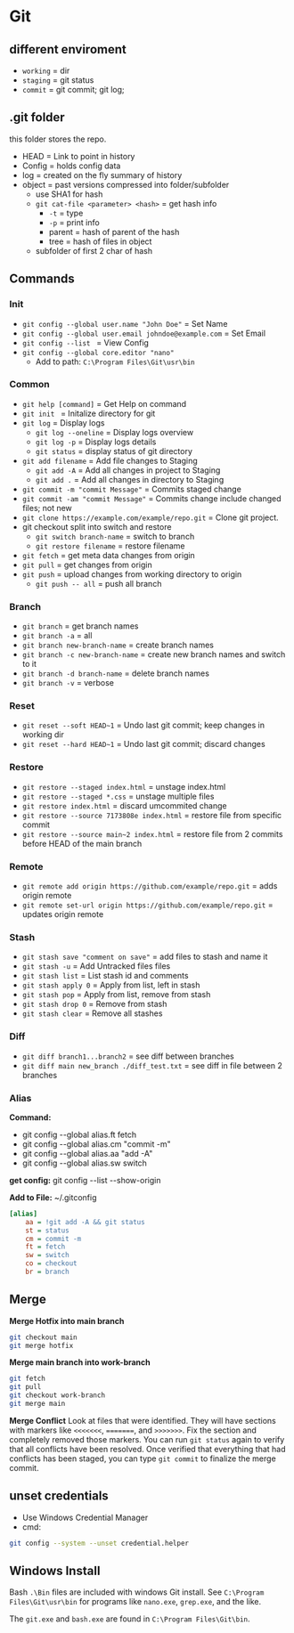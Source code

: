 # Git

## different enviroment
- `working` = dir
- `staging` = git status
- `commit` = git commit; git log;

## .git folder
this folder stores the repo.
- HEAD = Link to point in history
- Config = holds config data
- log = created on the fly summary of history
- object = past versions compressed into folder/subfolder
  - use SHA1 for hash
  - `git cat-file <parameter> <hash>` = get hash info
    - `-t` = type
    - `-p` = print info 
    - parent = hash of parent of the hash
    - tree = hash of files in object
  - subfolder of first 2 char of hash


## Commands

### Init
- `git config --global user.name "John Doe"` = Set Name
- `git config --global user.email johndoe@example.com` = Set Email
- `git config --list ` = View Config
- `git config --global core.editor "nano"`
  - Add to path: `C:\Program Files\Git\usr\bin`

### Common
- `git help [command]` = Get Help on command
- `git init ` = Initalize directory for git
- `git log` = Display logs
  - `git log --oneline` = Display logs overview
  - `git log -p` = Display logs details
  - `git status` = display status of git directory
- `git add filename` = Add file changes to Staging
  - `git add -A` = Add all changes in project to Staging
  - `git add .` = Add all changes in directory to Staging
- `git commit -m "commit Message"` = Commits staged change
- `git commit -am "commit Message"` = Commits change include changed files; not new
- `git clone https://example.com/example/repo.git` = Clone git project.
- git checkout split into switch and restore 
  - `git switch branch-name` = switch to branch
  - `git restore filename` = restore filename
- `git fetch` = get meta data changes from origin
- `git pull` = get changes from origin
- `git push` =  upload changes from working directory to origin
  - `git push -- all` = push all branch

### Branch
- `git branch` = get branch names
- `git branch -a` = all
- `git branch new-branch-name` = create branch names
- `git branch -c new-branch-name` = create new branch names and switch to it
- `git branch -d branch-name` = delete branch names
- `git branch -v` = verbose

### Reset
- `git reset --soft HEAD~1` = Undo last git commit; keep changes in working dir
- `git reset --hard HEAD~1` = Undo last git commit; discard changes

### Restore
- `git restore --staged index.html` = unstage index.html
- `git restore --staged *.css` = unstage multiple files
- `git restore index.html` = discard umcommited change
- `git restore --source 7173808e index.html` = restore file from specific commit
- `git restore --source main~2 index.html` = restore file from 2 commits before HEAD of the main branch

### Remote
- `git remote add origin https://github.com/example/repo.git` = adds origin remote
- `git remote set-url origin https://github.com/example/repo.git` = updates origin remote

### Stash
- `git stash save "comment on save"` = add files to stash and name it
- `git stash -u`      = Add Untracked files files
- `git stash list`    = List stash id and comments
- `git stash apply 0` = Apply from list, left in stash
- `git stash pop`     = Apply from list, remove from stash
- `git stash drop 0`  = Remove from stash
- `git stash clear`   = Remove all stashes

### Diff
- `git diff branch1...branch2` = see diff between branches
- `git diff main new_branch ./diff_test.txt` = see diff in file between 2 branches

### Alias
**Command:**
- git config --global alias.ft fetch
- git config --global alias.cm "commit -m"
- git config --global alias.aa "add -A"
- git config --global alias.sw switch

**get config:** git config --list --show-origin

**Add to File:** ~/.gitconfig
```ini
[alias]
	aa = !git add -A && git status
	st = status
	cm = commit -m
	ft = fetch
	sw = switch
	co = checkout
	br = branch
```


## Merge
**Merge Hotfix into main branch**
```sh
git checkout main
git merge hotfix
```

**Merge main branch into work-branch**
```sh
git fetch
git pull
git checkout work-branch
git merge main
```

**Merge Conflict**
Look at files that were identified. They will have sections with markers like `<<<<<<<`, `=======`, and `>>>>>>>`. Fix the section and completely removed those markers. You can run `git status` again to verify that all conflicts have been resolved. Once verified that everything that had conflicts has been staged, you can type `git commit` to finalize the merge commit.


## unset credentials
- Use Windows Credential Manager
- cmd:
```sh
git config --system --unset credential.helper
```

## Windows Install
Bash `.\Bin` files are included with windows Git install. See `C:\Program Files\Git\usr\bin` for programs like `nano.exe`, `grep.exe`, and the like.

The `git.exe` and `bash.exe` are found in `C:\Program Files\Git\bin`.
